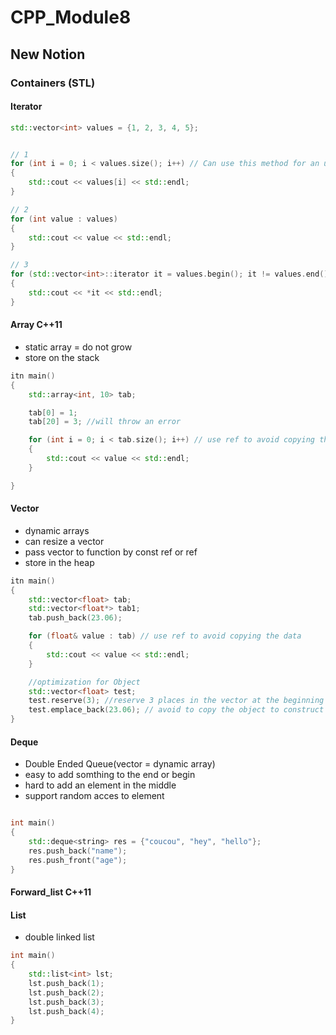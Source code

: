 # CPP_Module8

>
[]()

## New Notion

### Containers (STL)

#### Iterator

```c++
std::vector<int> values = {1, 2, 3, 4, 5};


// 1
for (int i = 0; i < values.size(); i++) // Can use this method for an unorderedmap or a tree
{
	std::cout << values[i] << std::endl;
}

// 2
for (int value : values)
{
	std::cout << value << std::endl;
}

// 3
for (std::vector<int>::iterator it = values.begin(); it != values.end(); it++)
{
	std::cout << *it << std::endl;
}

```

#### Array C++11

- static array = do not grow
- store on the stack

```c++
itn main()
{
	std::array<int, 10> tab;

	tab[0] = 1;
	tab[20] = 3; //will throw an error 

	for (int i = 0; i < tab.size(); i++) // use ref to avoid copying the data
	{
		std::cout << value << std::endl;
	}

}
```

#### Vector

- dynamic arrays
- can resize a vector
- pass vector to function by const ref or ref
- store in the heap

```c++
itn main()
{
	std::vector<float> tab;
	std::vector<float*> tab1;
	tab.push_back(23.06);

	for (float& value : tab) // use ref to avoid copying the data
	{
		std::cout << value << std::endl;
	}

	//optimization for Object
	std::vector<float> test;
	test.reserve(3); //reserve 3 places in the vector at the beginning
	test.emplace_back(23.06); // avoid to copy the object to construct a new one in the vector, instead we give the argument to call the construtor at the right place
}
```

#### Deque

- Double Ended Queue(vector = dynamic array)
- easy to add somthing to the end or begin
- hard to add an element in the middle
- support random acces to element

```c++

int main()
{
	std::deque<string> res = {"coucou", "hey", "hello"};
	res.push_back("name");
	res.push_front("age");
}
```

#### Forward_list C++11

#### List

- double linked list

```c++
int main()
{
	std::list<int> lst;
	lst.push_back(1);
	lst.push_back(2);
	lst.push_back(3);
	lst.push_back(4);
}

```

